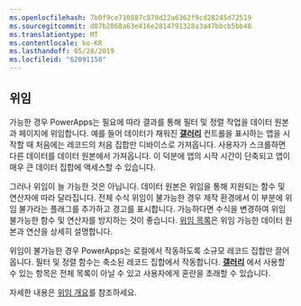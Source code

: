 ```yaml
---
ms.openlocfilehash: 7b0f9ce710887c870d22a6362f9cd28245d72519
ms.sourcegitcommit: d87b2068a63e416e2814791328a3a47bbcb5bb48
ms.translationtype: MT
ms.contentlocale: ko-KR
ms.lasthandoff: 05/28/2019
ms.locfileid: "62091150"
---
```

## <a name="delegation"></a>위임
가능한 경우 PowerApps는 필요에 따라 결과를 통해 필터 및 정렬 작업을 데이터 원본과 페이지에 위임합니다. 예를 들어 데이터가 채워진 **[갤러리](../maker/canvas-apps/controls/control-gallery.md)** 컨트롤을 표시하는 앱을 시작할 때 처음에는 레코드의 처음 집합만 디바이스로 가져옵니다. 사용자가 스크롤하면 다른 데이터를 데이터 원본에서 가져옵니다. 이 덕분에 앱의 시작 시간이 단축되고 앱이 매우 큰 데이터 집합에 액세스할 수 있습니다.

그러나 위임이 늘 가능한 것은 아닙니다. 데이터 원본은 위임을 통해 지원되는 함수 및 연산자에 따라 달라집니다. 전체 수식 위임이 불가능한 경우 제작 환경에서 이 부분에 위임 불가라는 플래그를 추가하고 경고를 표시합니다. 가능하다면 수식을 변경하여 위임 불가능한 함수 및 연산자를 방지하는 것이 좋습니다.  [위임 목록](../maker/canvas-apps/delegation-list.md)은 위임 가능한 데이터 원본과 연산을 상세히 설명합니다.

위임이 불가능한 경우 PowerApps는 로컬에서 작동하도록 소규모 레코드 집합만 끌어옵니다. 필터 및 정렬 함수는 축소된 레코드 집합에서 작동합니다. **[갤러리](../maker/canvas-apps/controls/control-gallery.md)** 에서 사용할 수 있는 항목은 전체 목록이 아닐 수 있고 사용자에게 혼란을 초래할 수 있습니다. 

자세한 내용은 [위임 개요](../maker/canvas-apps/delegation-overview.md)를 참조하세요.

